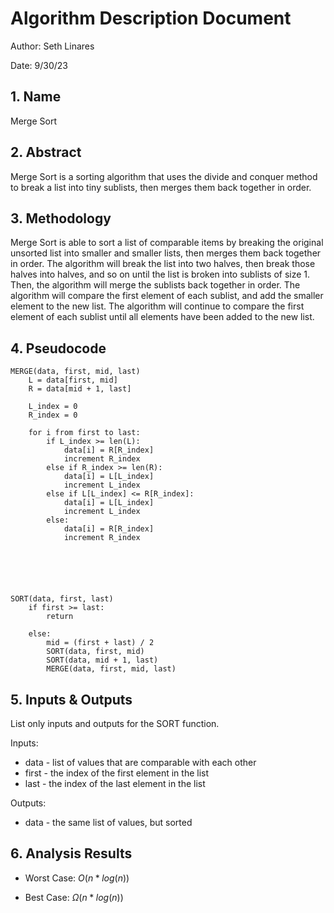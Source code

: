 # Algorithm Description Document

Author: Seth Linares

Date: 9/30/23

## 1. Name
Merge Sort

## 2. Abstract
Merge Sort is a sorting algorithm that uses the divide and conquer method to break a list into tiny sublists, then merges them back together in order.

## 3. Methodology
Merge Sort is able to sort a list of comparable items by breaking the original unsorted list into smaller and smaller lists, then merges them back together in order. The algorithm will break the list into two halves, then break those halves into halves, and so on until the list is broken into sublists of size 1. Then, the algorithm will merge the sublists back together in order. The algorithm will compare the first element of each sublist, and add the smaller element to the new list. The algorithm will continue to compare the first element of each sublist until all elements have been added to the new list.

## 4. Pseudocode

```
MERGE(data, first, mid, last)
    L = data[first, mid]
    R = data[mid + 1, last]

    L_index = 0
    R_index = 0
    
    for i from first to last:
        if L_index >= len(L):
            data[i] = R[R_index]
            increment R_index
        else if R_index >= len(R):
            data[i] = L[L_index]
            increment L_index
        else if L[L_index] <= R[R_index]:
            data[i] = L[L_index]
            increment L_index
        else:
            data[i] = R[R_index]
            increment R_index
    





SORT(data, first, last)
    if first >= last:
        return

    else:
        mid = (first + last) / 2
        SORT(data, first, mid)
        SORT(data, mid + 1, last)
        MERGE(data, first, mid, last)

```

## 5. Inputs & Outputs

List only inputs and outputs for the SORT function.

Inputs:
* data - list of values that are comparable with each other
* first - the index of the first element in the list
* last - the index of the last element in the list

Outputs:
* data - the same list of values, but sorted

## 6. Analysis Results

* Worst Case: $O(n*log(n))$

* Best Case: $\Omega(n*log(n))$

